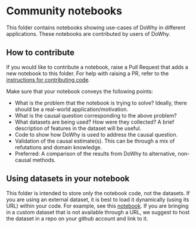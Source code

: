 # Community notebooks

This folder contains notebooks showing use-cases of DoWhy in different applications. 
These notebooks are contributed by users of DoWhy. 

## How to contribute
If you would like to contribute a notebook, raise a Pull Request that adds a new notebook to this folder.
For help with raising a PR, refer to the [instructions for contributing code](https://github.com/py-why/dowhy/blob/main/docs/source/contributing/contributing-code.rst).

Make sure that your notebook conveys the following points:

* What is the problem that the notebook is trying to solve? Ideally, there should be a real-world application/motivation.
* What is the causal question corresponding to the above problem?
* What datasets are being used? How were they collected? A brief description of features in the dataset will be useful.
* Code to show how DoWhy is used to address the causal question.
* Validation of the causal estimate(s). This can be through a mix of refutations and domain knowledge.
* Preferred: A comparison of the results from DoWhy to alternative, non-causal methods.

## Using datasets in your notebook
This folder is intended to store only the notebook code, not the datasets. If you are using an external dataset, it is best to load it dynamically (using its URL) within your code. For example, see this [notebook](https://github.com/py-why/dowhy/blob/main/docs/source/example_notebooks/dowhy_ihdp_data_example.ipynb). If you are bringing in a custom dataset that is not available through a URL, we suggest to host the dataset in a repo on your github account and link to it.

